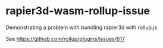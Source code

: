 # rapier3d-wasm-rollup-issue

Demonstrating a problem with bundling rapier3d with rollup.js

See https://github.com/rollup/plugins/issues/617
